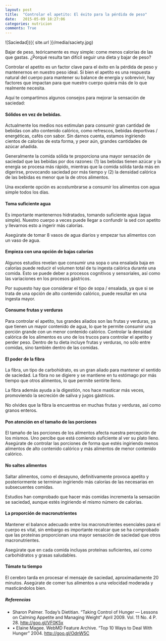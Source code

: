 ```yaml
---
layout: post
title:  "Controlar el apetito: El éxito para la pérdida de peso"
date:   2015-05-09 18:27:06
categories: nutricion
comments: True
---
```

![Saciedad]({{ site.url }}/media/saciety.jpg)

Bajar de peso, teóricamente es muy simple: come menos calorías de las que gastas. ¿Porqué resulta tan difícil seguir una dieta y bajar de peso?

Controlar el apetito es un factor clave para el éxito en la pérdida de peso y mantenernos en nuestro peso ideal. Si bien el apetito es una respuesta natural del cuerpo para mantener su balance de energía y sobrevivir, hay factores que impactan para que nuestro cuerpo quiera más de lo que realmente necesita.

Aquí te compartimos algunos consejos para mejorar la sensación de saciedad:

<h4>Sólidos en vez de bebidas.</h4>

Actualmente los medios nos estimulan para consumir gran cantidad de bebidas con alto contenido calórico, como refrescos, bebidas deportivas / energéticas, cafés con sabor.  Sin darnos cuenta, estamos ingiriendo cientos de calorías de esta forma, y peor aún, grandes cantidades de azúcar añadida.

Generalmente la comida sólida te proporciona una mayor sensación de saciedad que las bebidas por dos razones: (1) las bebidas tienen azúcar y la energía se procesa más rápido, mientras que la comida sólida tarda más en digerirse, provocando saciedad por más tiempo y (2) la densidad calórica de las bebidas es menor que la de otros alimentos.

Una excelente opción es acostumbrarse a consumir los alimentos con agua simple todos los días.

<h4>Toma suficiente agua</h4>

Es importante mantenernos hidratados, tomando suficiente agua (agua simple). Nuestro cuerpo a veces puede llegar a confundir la sed con apetito y llevarnos esto a ingerir más calorías.

Asegúrate de tomar 8 vasos de agua diarios y empezar tus alimentos con un vaso de agua.

<h4>Empieza con una opción de bajas calorías</h4>

Algunos estudios revelan que consumir una sopa o una ensalada baja en calorías puede reducir el volumen total de tu ingesta calórica durante una comida. Esto se puede deber a procesos cognitivos y sensoriales, así como las variaciones  en los procesos gástricos.

Por supuesto hay que considerar el tipo de sopa / ensalada, ya que si se trata de una opción de alto contenido calórico, puede resultar en una ingesta mayor.

<h4>Consume frutas y verduras</h4>

Para controlar el apetito, tus grandes aliados son las frutas y verduras, ya que tienen un mayor contenido de agua, lo que te permite consumir una porción grande con un menor contenido calórico. Controlar la densidad calórica de los alimentos es uno de los trucos para controlar el apetito y perder peso. Dentro de tu dieta incluye frutas y verduras, no sólo entre comidas, sino también dentro de las comidas.

<h4>El poder de la fibra</h4>

La fibra, un tipo de carbohidrato, es un gran aliado para mantener el sentido de saciedad. La fibra no se digiere  y se mantiene en tu estómago por más tiempo que otros alimentos, lo que permite sentirte lleno.

La fibra además ayuda a la digestión, nos hace masticar más veces, promoviendo la secreción de saliva y jugos gástricos.

No olvides que la fibra la encuentras en muchas frutas y verduras, así como granos enteros.

<h4>Pon atención en el tamaño de las porciones</h4>

El tamaño de las porciones de los alimentos afecta nuestra percepción de los mismos. Uno percibe que está comiendo suficiente al ver su plato lleno. Asegúrate de controlar las porciones de forma que estés ingiriendo menos alimentos de alto contenido calórico y más alimentos de menor contenido calórico.

<h4>No saltes alimentos</h4>

Saltar alimentos, como el desayuno, definitivamente provoca apetito y posteriormente se terminan ingiriendo más calorías de las necesarias en subsecuentes comidas.

Estudios han comprobado que hacer más comidas incrementa la sensación se saciedad, aunque estés ingiriendo el mismo número de calorías.

<h4>La proporción de macronutrientes</h4>

Mantener el balance adecuado entre los macronutrientes esenciales para el cuerpo es vital, sin embargo es importante recalcar que se ha comprobado que las proteínas proporcionan una mayor sensación de saciedad que otros macronutrientes.

Asegúrate que en cada comida incluyas proteínas suficientes, así como carbohidratos y grasas saludables.

<h4>Tómate tu tiempo</h4>

El cerebro tarda en procesar el mensaje de saciedad, aproximadamente 20 minutos. Asegúrate de comer tus alimentos a una velocidad moderada y masticándolos bien.


<h5>Referencias</h5>
<ul>
 <li>Sharon Palmer. Today’s Dietitian. “Taking Control of Hunger — Lessons on Calming Appetite and Managing Weight” April 2009. Vol. 11 No. 4 P. 28. <a href="http://www.todaysdietitian.com/newarchives/040609p28.shtml">http://goo.gl/VF0K5x</a>
</li>
 <li>•	 Elaine Magee. WebMD Feature Archive. “Top 10 Ways to Deal With Hunger” 2004. <a href="http://www.webmd.com/diet/top-10-ways-to-deal-with-hunger">http://goo.gl/OdnW5C</a>
</li>
</ul>



